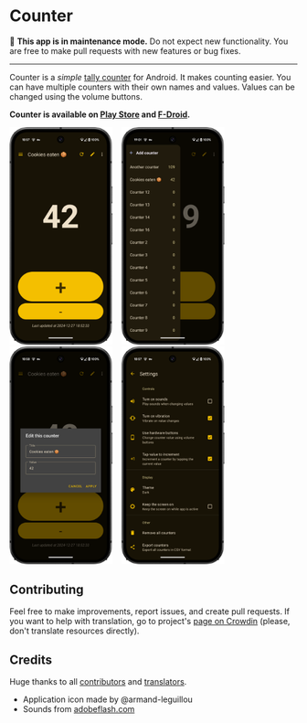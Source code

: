 # Counter

🚧 **This app is in maintenance mode.** Do not expect new functionality. You are free to make pull
requests with new features or bug fixes.

---

Counter is a *simple* [tally counter](https://en.wikipedia.org/wiki/Tally_counter) for Android. It
makes counting easier. You can have multiple counters with their own names and values. Values can be
changed using the volume buttons.

**Counter is available on [Play Store](https://play.google.com/store/apps/details?id=me.tsukanov.counter)
and [F-Droid](https://f-droid.org/repository/browse/?fdid=me.tsukanov.counter).**

<img src="resources/screenshots/1_framed.png" width="180" />&nbsp;&nbsp;&nbsp;&nbsp;<img src="resources/screenshots/2_framed.png" width="180" />&nbsp;&nbsp;&nbsp;&nbsp;<img src="resources/screenshots/3_framed.png" width="180" />&nbsp;&nbsp;&nbsp;&nbsp;<img src="resources/screenshots/4_framed.png" width="180" />

## Contributing

Feel free to make improvements, report issues, and create pull requests. If you want to help with
translation, go to project's [page on Crowdin](http://crowdin.net/project/simple-counter) (please,
don't translate resources directly).

## Credits

Huge thanks to all [contributors](https://github.com/gentlecat/counter/contributors)
and [translators](https://crowdin.net/project/simple-counter).

* Application icon made by @armand-leguillou
* Sounds from [adobeflash.com](https://www.adobeflash.com/download/sounds/clicks/)
